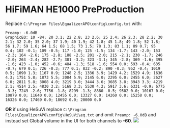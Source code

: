 # HiFiMAN HE1000 PreProduction
Replace `C:\Program Files\EqualizerAPO\config\config.txt` with:
```
Preamp: -6.0dB
GraphicEQ: 10 -84; 20 3.1; 22 2.8; 23 2.6; 25 2.4; 26 2.3; 28 2.2; 30 2.1; 32 2.0; 35 2.0; 37 1.9; 40 1.9; 42 1.8; 45 1.8; 49 1.8; 52 1.8; 56 1.7; 59 1.6; 64 1.5; 68 1.5; 73 1.5; 78 1.3; 83 1.1; 89 0.7; 95 0.4; 102 -0.1; 109 -0.5; 117 -1.0; 125 -1.5; 134 -1.7; 143 -2.0; 153 -2.3; 164 -2.6; 175 -2.8; 188 -2.5; 201 -2.0; 215 -2.1; 230 -1.7; 246 -2.0; 263 -2.4; 282 -2.7; 301 -3.2; 323 -3.1; 345 -2.8; 369 -1.6; 395 -1.6; 423 -1.0; 452 -0.6; 484 -1.3; 518 -1.6; 554 0.0; 593 -0.4; 635 -0.7; 679 0.1; 726 -0.3; 777 0.1; 832 -0.2; 890 -0.3; 952 -0.4; 1019 0.5; 1090 1.3; 1167 0.9; 1248 2.5; 1336 3.9; 1429 4.2; 1529 4.9; 1636 4.3; 1751 5.8; 1873 5.5; 2004 5.9; 2145 6.0; 2295 6.0; 2455 6.0; 2627 6.0; 2811 5.8; 3008 4.0; 3219 3.0; 3444 3.6; 3685 3.8; 3943 3.3; 4219 2.1; 4514 2.5; 4830 3.2; 5168 3.3; 5530 4.2; 5917 3.6; 6331 -0.9; 6775 -3.3; 7249 -2.6; 7756 -1.8; 8299 -1.3; 8880 -0.5; 9502 0.0; 10167 0.0; 10879 0.0; 11640 0.0; 12455 0.0; 13327 0.0; 14260 0.0; 15258 0.0; 16326 0.0; 17469 0.0; 18692 0.0; 20000 0.0
```
**OR** if using HeSuVi replace `C:\Program Files\EqualizerAPO\config\HeSuVi\eq.txt` and omit `Preamp: -6.0dB` and instead set Global volume in the UI for both channels to **-60**.
![](https://raw.githubusercontent.com/jaakkopasanen/AutoEq/master/results/Headphone.com/innerfidelity/onear/HiFiMAN%20HE1000%20PreProduction/HiFiMAN%20HE1000%20PreProduction.png)